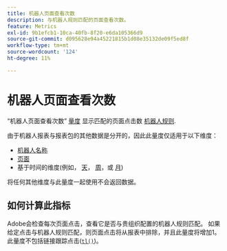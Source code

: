 ```yaml
---
title: 机器人页面查看次数
description: 与机器人规则匹配的页面查看次数。
feature: Metrics
exl-id: 9b1efcb1-10ca-40fb-8f20-e6da105366d9
source-git-commit: d095628e94a45221815b1d08e35132de09f5ed8f
workflow-type: tm+mt
source-wordcount: '124'
ht-degree: 11%

---
```


# 机器人页面查看次数

“机器人页面查看次数” [量度](overview.md) 显示匹配的页面点击数 [机器人规则](/help/admin/admin/c-manage-report-suites/c-edit-report-suites/general/bot-removal/bot-rules.md).

由于机器人报表与报表包的其他数据是分开的，因此此量度仅适用于以下维度：

* [机器人名称](../dimensions/bot-name.md)
* [页面](../dimensions/page.md)
* 基于时间的维度(例如， [天](../dimensions/day.md)， [周](../dimensions/week.md)，或 [月](../dimensions/month.md))

将任何其他维度与此量度一起使用不会返回数据。

## 如何计算此指标

Adobe会检查每次页面点击，查看它是否与贵组织配置的机器人规则匹配。 如果给定点击与机器人规则匹配，则页面点击将从报表中排除，并且此量度将增加1。 此量度不包括链接跟踪点击([`tl()`](/help/implement/vars/functions/tl-method.md))。
